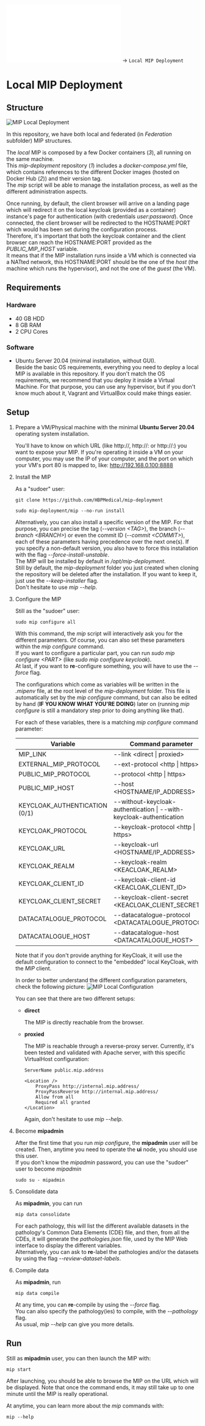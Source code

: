 ![MIP Deployment](../README.md) -> `Local MIP Deployment`

# Local MIP Deployment
## Structure
![MIP Local Deployment](MIP_Local_Deployment.png)

In this repository, we have both local and federated (in *Federation* subfolder) MIP structures.  

The *local* MIP is composed by a few Docker containers (*3*), all running on the same machine.  
This *mip-deployment* repository (*1*) includes a *docker-compose.yml* file, which contains references to the different Docker images (hosted on Docker Hub (*2*)) and their version tag.  
The *mip* script will be able to manage the installation process, as well as the different administration aspects.  

Once running, by default, the client browser will arrive on a landing page which will redirect it on the local keycloak (provided as a container) instance's page for authentication (with credentials *user:password*). Once connected, the client browser will be redirected to the HOSTNAME:PORT which would has been set during the configuration process.  
Therefore, it's important that both the keycloak container and the client browser can reach the HOSTNAME:PORT provided as the *PUBLIC_MIP_HOST* variable.  
It means that if the MIP installation runs inside a VM which is connected via a NATted network, this HOSTNAME:PORT should be the one of the *host* (the machine which runs the hypervisor), and not the one of the *guest* (the VM).

## Requirements
### Hardware
* 40 GB HDD
* 8 GB RAM
* 2 CPU Cores

### Software
* Ubuntu Server 20.04 (minimal installation, without GUI).  
  Beside the basic OS requirements, everything you need to deploy a local MIP is available in this repository. If you don't match the OS requirements, we recommend that you deploy it inside a Virtual Machine. For that purpose, you can use any hypervisor, but if you don't know much about it, Vagrant and VirtualBox could make things easier.

## Setup
1. Prepare a VM/Physical machine with the minimal **Ubuntu Server 20.04** operating system installation.

   You'll have to know on which URL (like http://<HOSTNAME>, http://<HOSTNAME>:<PORT> or http://<IP>:<PORT>) you want to expose your MIP. If you're operating it inside a VM on your computer, you may use the IP of your computer, and the port on which your VM's port 80 is mapped to, like:
http://192.168.0.100:8888

1. Install the MIP

   As a "sudoer" user:
   ```
   git clone https://github.com/HBPMedical/mip-deployment
   ```
   ```       
   sudo mip-deployment/mip --no-run install
   ```
   Alternatively, you can also install a specific version of the MIP. For that purpose, you can precise the tag (*--version \<TAG>*), the branch (*--branch \<BRANCH>*) or even the commit ID (*--commit \<COMMIT>*), each of these parameters having precedence over the next one(s). If you specify a non-default version, you also have to force this installation with the flag *--force-install-unstable*.  
   The MIP will be installed by default in */opt/mip-deployment*.  
   Still by default, the *mip-deployment* folder you just created when cloning the repository will be deleted after the installation. If you want to keep it, just use the *--keep-installer* flag.  
   Don't hesitate to use *mip --help*.

1. Configure the MIP

   Still as the "sudoer" user:
   ```
   sudo mip configure all
   ```
   With this command, the *mip* script will interactively ask you for the different parameters. Of course, you can also set these parameters within the *mip configure* command.  
   If you want to configure a particular part, you can run *sudo mip configure \<PART>* (like *sudo mip configure keycloak*).  
   At last, if you want to **re**-configure something, you will have to use the *--force* flag.

   The configurations which come as variables will be written in the *.mipenv* file, at the root level of the *mip-deployment* folder. This file is automatically set by the *mip configure* command, but can also be edited by hand (**IF YOU KNOW WHAT YOU'RE DOING**) later on (running *mip configure* is still a mandatory step prior to doing anything like that).  

   For each of these variables, there is a matching *mip configure* command parameter:

   |Variable|Command parameter|Mandatory|
   | -- | -- | -- |
   |MIP_LINK|--link \<direct \| proxied>|yes|
   |EXTERNAL_MIP_PROTOCOL|--ext-protocol \<http \| https>|yes|
   |PUBLIC_MIP_PROTOCOL|--protocol \<http \| https>|yes|
   |PUBLIC_MIP_HOST|--host \<HOSTNAME/IP_ADDRESS>|yes|
   |KEYCLOAK_AUTHENTICATION (0/1)|--without-keycloak-authentication \| --with-keycloak-authentication|yes|
   |KEYCLOAK_PROTOCOL|--keycloak-protocol \<http \| https>||
   |KEYCLOAK_URL|--keycloak-url \<HOSTNAME/IP_ADDRESS>||
   |KEYCLOAK_REALM|--keycloak-realm \<KEACLOAK_REALM>||
   |KEYCLOAK_CLIENT_ID|--keycloak-client-id \<KEACLOAK_CLIENT_ID>||
   |KEYCLOAK_CLIENT_SECRET|--keycloak-client-secret \<KEACLOAK_CLIENT_SECRET>||
   |DATACATALOGUE_PROTOCOL|--datacatalogue-protocol \<DATACATALOGUE_PROTOCOL>||
   |DATACATALOGUE_HOST|--datacatalogue-host \<DATACATALOGUE_HOST>||

   Note that if you don't provide anything for KeyCloak, it will use the default configuration to connect to the "embedded" local KeyCloak, with the *MIP* client.

   In order to better understand the different configuration parameters, check the following picture:
   ![MIP Local Configuration](MIP_Local_Configuration.png)

   You can see that there are two different setups:

   * **direct**

     The MIP is directly reachable from the browser.

   * **proxied**

     The MIP is reachable through a reverse-proxy server. Currently, it's been tested and validated with Apache server, with this specific VirtualHost configuration:

     ```
     ServerName public.mip.address

     <Location />
         ProxyPass http://internal.mip.address/
         ProxyPassReverse http://internal.mip.address/
         Allow from all
         Required all granted
     </Location>
     ```

     Again, don't hesitate to use *mip --help*.

1. Become **mipadmin**

   After the first time that you run *mip configure*, the **mipadmin** user will be created. Then, anytime you need to operate the **ui** node, you should use this user.  
   If you don't know the *mipadmin* password, you can use the "sudoer" user to become *mipadmin*
   ```
   sudo su - mipadmin
   ```

1. Consolidate data

   As **mipadmin**, you can run
   ```
   mip data consolidate
   ```
   For each pathology, this will list the different available datasets in the pathology's Common Data Elements (CDE) file, and then, from all the CDEs, it will generate the *pathologies.json* file, used by the MIP Web interface to display the different variables.  
   Alternatively, you can ask to **re**-label the pathologies and/or the datasets by using the flag *--review-dataset-labels*.

1. Compile data

   As **mipadmin**, run
   ```
   mip data compile
   ```
   At any time, you can **re**-compile by using the *--force* flag.  
   You can also specify the pathology(ies) to compile, with the *--pathology* flag.  
   As usual, *mip --help* can give you more details.

## Run
Still as **mipadmin** user, you can then launch the MIP with:
```
mip start
```

After launching, you should be able to browse the MIP on the URL which will be displayed. Note that once the command ends, it may still take up to one minute until the MIP is really operational.

At anytime, you can learn more about the *mip* commands with:
```
mip --help
```
